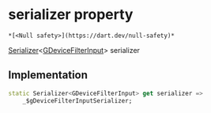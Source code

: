 


# serializer property




    *[<Null safety>](https://dart.dev/null-safety)*




[Serializer](https://pub.dev/documentation/built_value/8.2.0/serializer/Serializer-class.html)&lt;[GDeviceFilterInput](../../third_party_yonomi_graphql_schema_schema.docs.schema.gql/GDeviceFilterInput-class.md)> serializer
  







## Implementation

```dart
static Serializer<GDeviceFilterInput> get serializer =>
    _$gDeviceFilterInputSerializer;
```








